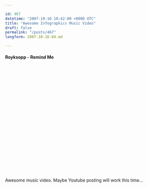 ```yaml
---

id: 467
datetime: "2007-10-16 10:42:00 +0000 UTC"
title: "Awesome Infographics Music Video"
draft: false
permalink: "/posts/467"
longform: 2007-10-16-84.md

---
```


#### Royksopp - Remind Me

<object width="425" height="350"><param name="movie" value="http://youtube.com/v/lBvaHZIrt0o"></param><embed src="http://youtube.com/v/lBvaHZIrt0o" type="application/x-shockwave-flash" width="425" height="350"></embed></object>

Awesome music video. Maybe Youtube posting will work this time...

